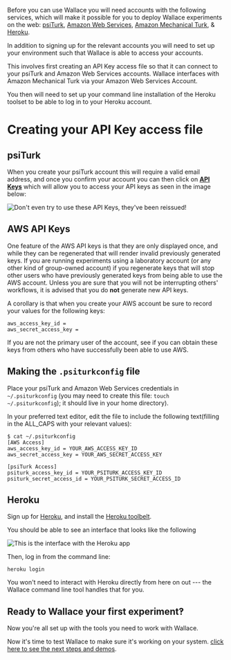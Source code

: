 Before you can use Wallace you will need accounts with the following services, which will make it possible for you to deploy Wallace experiments on the web: [psiTurk](https://psiturk.org/register), [Amazon Web Services](http://aws.amazon.com/), [Amazon Mechanical Turk](https://requester.mturk.com/), & [Heroku](https://signup.heroku.com/identity).

In addition to signing up for the relevant accounts you will need to set up your environment such that Wallace is able to access your accounts. 

This involves first creating an API Key access file so that it can connect to your psiTurk and Amazon Web Services accounts. Wallace interfaces with Amazon Mechanical Turk via your Amazon Web Services Account. 

You then will need to set up your command line installation of the Heroku toolset to be able to log in to your Heroku account. 

# Creating your API Key access file

## psiTurk 

When you create your psiTurk account this will require a valid email address, and once you confirm your account you can then click on [**API Keys**](https://psiturk.org/dashboard/api_credentials) which will allow you to access your API keys as seen in the image below:

![Don't even try to use these API Keys, they've been reissued!](http://note.io/145nfz4)

## AWS API Keys
One feature of the AWS API keys is that they are only displayed once, and while they can be regenerated that will render invalid previously generated keys. If you are running experiments using a laboratory account (or any other kind of group-owned account) if you regenerate keys that will stop other users who have previously generated keys from being able to use the AWS account. Unless you are sure that you will not be interrupting others' workflows, it is advised that you do **not** generate new API keys. 

A corollary is that when you create your AWS account be sure to record your values for the following keys:

    aws_access_key_id = 
    aws_secret_access_key = 

If you are not the primary user of the account, see if you can obtain these keys from others who have successfully been able to use AWS.

## Making the `.psiturkconfig` file

Place your psiTurk and Amazon Web Services credentials in `~/.psiturkconfig` (you may need to create this file:  `touch ~/.psiturkconfig`); it should live in your home directory). 

In your preferred text editor, edit the file to include the following text(filling in the ALL_CAPS with your relevant values):

    $ cat ~/.psiturkconfig
    [AWS Access]
    aws_access_key_id = YOUR_AWS_ACCESS_KEY_ID
    aws_secret_access_key = YOUR_AWS_SECRET_ACCESS_KEY

    [psiTurk Access]
    psiturk_access_key_id = YOUR_PSITURK_ACCESS_KEY_ID
    psiturk_secret_access_id = YOUR_PSITURK_SECRET_ACCESS_ID

## Heroku

Sign up for [Heroku](https://www.heroku.com/), and install the [Heroku toolbelt](https://toolbelt.heroku.com/). 

You should be able to see an interface that looks like the following

![This is the interface with the Heroku app](http://note.io/11c7tkL)

Then, log in from the command line:


    heroku login


You won't need to interact with Heroku directly from here on out --- the Wallace command line tool handles that for you.

## Ready to Wallace your first experiment‽

Now you're all set up with the tools you need to work with Wallace. 

Now it's time to test Wallace to make sure it's working on your system. [click here to see the next steps and demos](https://github.com/suchow/Wallace/wiki#testing-wallace).